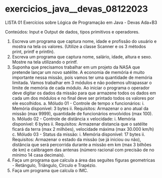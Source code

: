 # exercicios_java__devas_08122023
LISTA 01
Exercícios sobre Lógica de Programação em Java - Devas Ada+B3

Conteúdos: Input e Output de dados, tipos primitivos e operadores.
1. Escreva um programa que captura nome, idade e profissão do usuário e mostra na tela os valores. (Utilize a classe Scanner e os 3 métodos print, printf e println).
2. Escreva um programa que captura nome, salário, idade, altura e sexo. Mostre na tela utilizando o printf.
3. Suponha que precisamos trabalhar em um projeto da NASA que pretende lançar um novo satélite. A economia de memória é muito importante nessa missão, pois vamos ter uma quantidade de memória limitada.
Vamos trabalhar em 3 módulos e não podemos ultrapassar o limite de memória de cada módulo. Ao iniciar o programa o operador deve digitar os dados da missão para que armazene todos os dados em cada um dos módulos e
no final deve ser printado todos os valores por ele escolhidos.
a. Móludo 01 - Controle de tempo x funcionários:
i. Memória disponível: 3 bytes
ii. Requisitos: Armazenar o ano atual da missão (max 9999), quantidade de funcionários envolvidos (max 100).
b. Móludo 02 - Controle de distância x velocidade:
i. Memória disponível: 6 bytes
ii. Requisitos: Armazenar distancia que o satélite ficará da terra (max 2 milhões), velocidade máxima (max 30.000 km/h)
c. Móludo 03 - Status da missão:
i. Memória disponível: 17 bytes
ii. Requisitos: Armazenar o estado da missão (se já iniciou ou não), distância que será percorrida durante a missão em km (max 3 bilhões de km) e calibragem das antenas (número racional com precisão de no mínimo
14 casa decimais).
4. Faça um programa que calcula a área das seguites figuras geometricas - Retângulo, Triângulo, Círculo e Trapézio.
5. Faça um programa que calcula o IMC.
